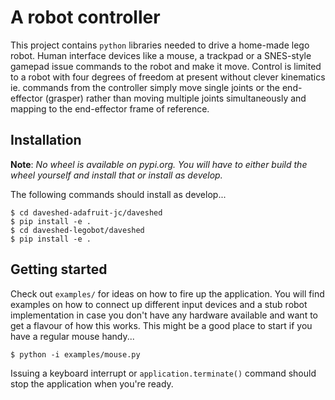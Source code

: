 # A robot controller

This project contains `python` libraries needed to drive a home-made lego robot. Human interface devices like a mouse, a trackpad or a SNES-style gamepad issue commands to the robot and make it move. Control is limited to a robot with four degrees of freedom at present without clever kinematics ie. commands from the controller simply move single joints or the end-effector (grasper) rather than moving multiple joints simultaneously and mapping to the end-effector frame of reference.

## Installation

**Note**: _No wheel is available on pypi.org. You will have to either build the wheel yourself and install that or install as develop._

The following commands should install as develop...
```
$ cd daveshed-adafruit-jc/daveshed
$ pip install -e .
$ cd daveshed-legobot/daveshed
$ pip install -e .
```
## Getting started

Check out `examples/` for ideas on how to fire up the application. You will find examples on how to connect up different input devices and a stub robot implementation in case you don't have any hardware available and want to get a flavour of how this works. This might be a good place to start if you have a regular mouse handy...
```
$ python -i examples/mouse.py
```
Issuing a keyboard interrupt or `application.terminate()` command should stop the application when you're ready.

